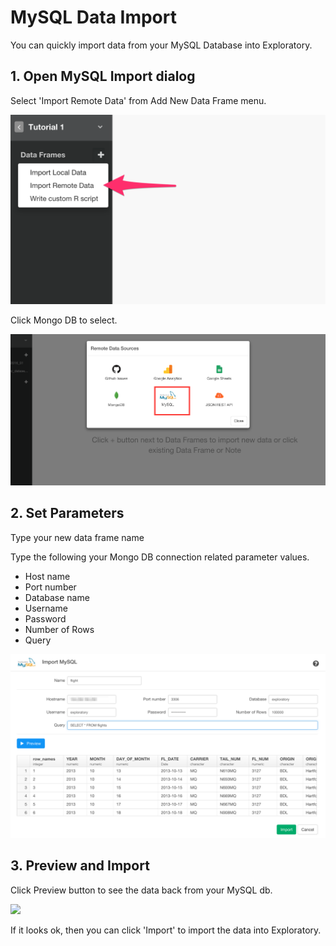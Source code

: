 # MySQL Data Import

You can quickly import data from your MySQL Database into Exploratory.

## 1. Open MySQL Import dialog

Select 'Import Remote Data' from Add New Data Frame menu.

![](images/import-remote-data.png)

Click Mongo DB to select.

![](images/mysql.png)

## 2. Set Parameters

Type your new data frame name

Type the following your Mongo DB connection related parameter values.

- Host name
- Port number
- Database name
- Username
- Password
- Number of Rows
- Query

![](images/mysql2.png)

## 3. Preview and Import

Click Preview button to see the data back from your MySQL db.

![](images/mysq2.png)

If it looks ok, then you can click 'Import' to import the data into Exploratory.
